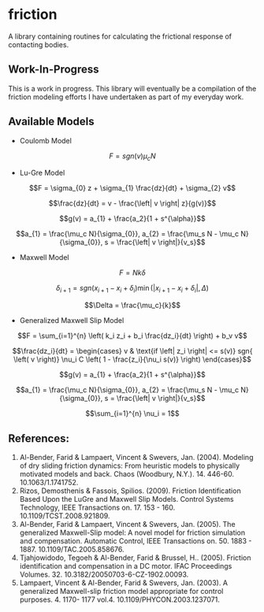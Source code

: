 # friction
A library containing routines for calculating the frictional response of contacting bodies.

## Work-In-Progress
This is a work in progress.  This library will eventually be a compilation of the friction modeling efforts I have undertaken as part of my everyday work.

## Available Models
- Coulomb Model
```math
F = sgn{ \left( v \right)} \mu_{c} N
```
- Lu-Gre Model
```math
F = \sigma_{0} z + \sigma_{1} \frac{dz}{dt} + \sigma_{2} v
```
```math
\frac{dz}{dt} = v - \frac{\left| v \right| z}{g(v)}
```
```math
g(v) = a_{1} + \frac{a_2}{1 + s^{\alpha}}
```
```math
a_{1} = \frac{\mu_c N}{\sigma_{0}}, a_{2} = \frac{\mu_s N - \mu_c N}{\sigma_{0}}, s = \frac{\left| v \right|}{v_s}
```
- Maxwell Model
```math
F = N k \delta
```
```math
\delta_{i+1} = sgn \left( x_{i+1} - x_{i} + \delta_{i} \right) \min \left( \left| x_{i+1} - x_{i} + \delta_{i} \right|, \Delta \right)
```
```math
\Delta = \frac{\mu_c}{k}
```
- Generalized Maxwell Slip Model
```math
F = \sum_{i=1}^{n} \left( k_i z_i + b_i \frac{dz_i}{dt} \right) + b_v v
```
```math
\frac{dz_i}{dt} = \begin{cases}
v & \text{if \left| z_i \right| <= s(v)}
sgn{ \left( v \right)} \nu_i C \left( 1 - \frac{z_i}{\nu_i s(v)} \right)
\end{cases}
```
```math
g(v) = a_{1} + \frac{a_2}{1 + s^{\alpha}}
```
```math
a_{1} = \frac{\mu_c N}{\sigma_{0}}, a_{2} = \frac{\mu_s N - \mu_c N}{\sigma_{0}}, s = \frac{\left| v \right|}{v_s}
```
```math
\sum_{i=1}^{n} \nu_i = 1
```

## References:
1. Al-Bender, Farid & Lampaert, Vincent & Swevers, Jan. (2004). Modeling of dry sliding friction dynamics: From heuristic models to physically motivated models and back. Chaos (Woodbury, N.Y.). 14. 446-60. 10.1063/1.1741752. 
2. Rizos, Demosthenis & Fassois, Spilios. (2009). Friction Identification Based Upon the LuGre and Maxwell Slip Models. Control Systems Technology, IEEE Transactions on. 17. 153 - 160. 10.1109/TCST.2008.921809. 
3. Al-Bender, Farid & Lampaert, Vincent & Swevers, Jan. (2005). The generalized Maxwell-Slip model: A novel model for friction simulation and compensation. Automatic Control, IEEE Transactions on. 50. 1883 - 1887. 10.1109/TAC.2005.858676. 
4. Tjahjowidodo, Tegoeh & Al-Bender, Farid & Brussel, H.. (2005). Friction identification and compensation in a DC motor. IFAC Proceedings Volumes. 32. 10.3182/20050703-6-CZ-1902.00093. 
5. Lampaert, Vincent & Al-Bender, Farid & Swevers, Jan. (2003). A generalized Maxwell-slip friction model appropriate for control purposes. 4. 1170- 1177 vol.4. 10.1109/PHYCON.2003.1237071. 